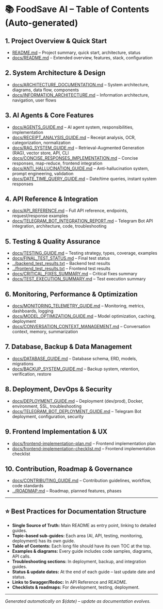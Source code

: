 # 📚 FoodSave AI – Table of Contents (Auto-generated)

## 1. Project Overview & Quick Start
- [README.md](../README.md) – Project summary, quick start, architecture, status
- [docs/README.md](README.md) – Extended overview, features, stack, configuration

## 2. System Architecture & Design
- [docs/ARCHITECTURE_DOCUMENTATION.md](ARCHITECTURE_DOCUMENTATION.md) – System architecture, diagrams, data flow, components
- [docs/INFORMATION_ARCHITECTURE.md](INFORMATION_ARCHITECTURE.md) – Information architecture, navigation, user flows

## 3. AI Agents & Core Features
- [docs/AGENTS_GUIDE.md](AGENTS_GUIDE.md) – AI agent system, responsibilities, implementation
- [docs/RECEIPT_ANALYSIS_GUIDE.md](RECEIPT_ANALYSIS_GUIDE.md) – Receipt analysis, OCR, categorization, normalization
- [docs/RAG_SYSTEM_GUIDE.md](RAG_SYSTEM_GUIDE.md) – Retrieval-Augmented Generation (RAG), vector store, API, CLI
- [docs/CONCISE_RESPONSES_IMPLEMENTATION.md](CONCISE_RESPONSES_IMPLEMENTATION.md) – Concise responses, map-reduce, frontend integration
- [docs/ANTI_HALLUCINATION_GUIDE.md](ANTI_HALLUCINATION_GUIDE.md) – Anti-hallucination system, prompt engineering, validation
- [docs/DATE_TIME_QUERY_GUIDE.md](DATE_TIME_QUERY_GUIDE.md) – Date/time queries, instant system responses

## 4. API Reference & Integration
- [docs/API_REFERENCE.md](API_REFERENCE.md) – Full API reference, endpoints, request/response examples
- [docs/TELEGRAM_BOT_INTEGRATION_REPORT.md](TELEGRAM_BOT_INTEGRATION_REPORT.md) – Telegram Bot API integration, architecture, code, troubleshooting

## 5. Testing & Quality Assurance
- [docs/TESTING_GUIDE.md](TESTING_GUIDE.md) – Testing strategy, types, coverage, examples
- [docs/FINAL_TEST_STATUS.md](../tests/FINAL_TEST_STATUS.md) – Final test status
- [../backend_test_results.txt](../backend_test_results.txt) – Backend test results
- [../frontend_test_results.txt](../frontend_test_results.txt) – Frontend test results
- [docs/CRITICAL_FIXES_SUMMARY.md](../CRITICAL_FIXES_SUMMARY.md) – Critical fixes summary
- [docs/TEST_EXECUTION_SUMMARY.md](../TEST_EXECUTION_SUMMARY.md) – Test execution summary

## 6. Monitoring, Performance & Optimization
- [docs/MONITORING_TELEMETRY_GUIDE.md](MONITORING_TELEMETRY_GUIDE.md) – Monitoring, metrics, dashboards, logging
- [docs/MODEL_OPTIMIZATION_GUIDE.md](MODEL_OPTIMIZATION_GUIDE.md) – Model optimization, caching, deployment
- [docs/CONVERSATION_CONTEXT_MANAGEMENT.md](CONVERSATION_CONTEXT_MANAGEMENT.md) – Conversation context, memory, summarization

## 7. Database, Backup & Data Management
- [docs/DATABASE_GUIDE.md](DATABASE_GUIDE.md) – Database schema, ERD, models, migrations
- [docs/BACKUP_SYSTEM_GUIDE.md](BACKUP_SYSTEM_GUIDE.md) – Backup system, retention, verification, restore

## 8. Deployment, DevOps & Security
- [docs/DEPLOYMENT_GUIDE.md](DEPLOYMENT_GUIDE.md) – Deployment (dev/prod), Docker, environment, SSL, troubleshooting
- [docs/TELEGRAM_BOT_DEPLOYMENT_GUIDE.md](TELEGRAM_BOT_DEPLOYMENT_GUIDE.md) – Telegram Bot deployment, configuration, security

## 9. Frontend Implementation & UX
- [docs/frontend-implementation-plan.md](frontend-implementation-plan.md) – Frontend implementation plan
- [docs/frontend-implementation-checklist.md](frontend-implementation-checklist.md) – Frontend implementation checklist

## 10. Contribution, Roadmap & Governance
- [docs/CONTRIBUTING_GUIDE.md](CONTRIBUTING_GUIDE.md) – Contribution guidelines, workflow, code standards
- [../ROADMAP.md](../ROADMAP.md) – Roadmap, planned features, phases

---

## ⭐️ Best Practices for Documentation Structure

- **Single Source of Truth:** Main README as entry point, linking to detailed guides.
- **Topic-based sub-guides:** Each area (AI, API, testing, monitoring, deployment) has its own guide.
- **Table of Contents:** Each long file should have its own TOC at the top.
- **Examples & diagrams:** Every guide includes code samples, diagrams, API calls.
- **Troubleshooting sections:** In deployment, backup, and integration guides.
- **Status & update dates:** At the end of each guide – last update date and status.
- **Links to Swagger/Redoc:** In API Reference and README.
- **Checklists & roadmaps:** For development, testing, deployment.

---

*Generated automatically on $(date) – update as documentation evolves.*
